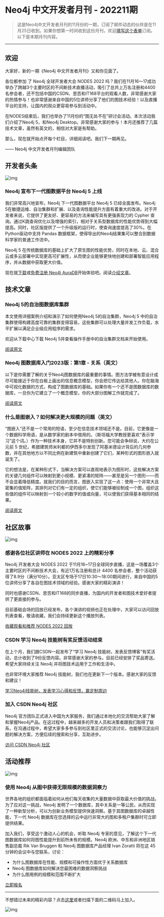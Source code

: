 # Neo4j 中文开发者月刊 - 202211期

> 这是Neo4j中文开发者月刊的11月份的一期，订阅了邮件动态的伙伴是在11月25日收到。如果你想第一时间收到这份月刊，欢迎[填写这个表单](https://go.neo4j.com/china-opt-in.html)订阅。以下是本期月刊内容。

---

## 欢迎

大家好，新的一期《Neo4j 中文开发者月刊》又和你见面了。

各位都参加 了 Neo4j 全球开发者大会 NODES 2022 吗？我们在11月16～17成功举办了跨越3个主要时区的不间断技术直播活动，吸引了总共上万名注册和4400名参会者，还不包括中国的CSDN、思否和IT168平台的观看人数，非常感谢大家的热情参与！也非常感谢来自中国的5位讲师分享了他们的图技术经验！以及直播平台的支持，让国内的观众更容易参与到活动中。

在NODES结束后，我们也举办了11月份的“图无处不在”研讨会活动。本次活动我们介绍了Neo4j 5，和Neo4j Desktop。非常感谢大家的参与！本月还推荐了几篇技术文章，虽然有英文的，相信对大家是有帮助。

那么，现在就开始点开每个栏目，详细阅读吧。我们下一期再见。

—— Neo4j 中文开发者月刊编辑团队 

## 开发者头条

![img](dev-newsletter-202211/uDbmKXRS92Lsm-ZPVXhK87oAGazWxrFUxj3Qc1YFpcZrqyA7ZhmhSMJHQ6yrKCOecBCy6jfkzMEey1Vy6_Q2FjPk2nAwX-IWPzpt8ZZ3PyUuJowY4ODrehZeXd9-yiVsOuOelQuwBJ3bbUBybPWB3Zn8DMLtoRw9Tjy1HO3HQk5IeJZDwZGlHVbJ_QuMdw.png)

### Neo4j 宣布下一代图数据平台 Neo4j 5 上线

我们非常高兴地宣布，Neo4j 下一代图数据平台 Neo4j 5 已经全面发布。Neo4j 5在敏捷运维、自治集群和扩展、以及查询性能提升方面有着重大的改进。对于开发者来说，它提供了更友好、更容易的方法来编写具有更强表现力的 Cypher 查询。通过K跳查询优化以及增强的索引，相对于关系型数据库的性能优势得到大幅提高。同时，社区版提供了一个升级版的运行时，使查询速度提高了30%。在Python驱动中支持 Pandas 数据框架，使得导出的Neo4j结果集可以整合到数据科学家的普通工作流中。

Neo4j 5 在传统数据库的基础上扩大了原生图的性能优势，同时在本地、云、混合云或多云部署中实现更高可扩展性，从而使企业能够更快地创建和部署智能应用程序，并从数据中获取更大价值。

现在就[下载](https://neo4j.com/download-center/)或[免费注册 Neo4j AuraDB](https://neo4j.com/cloud/aura)开始体验吧。阅读[介绍文章](https://mp.weixin.qq.com/s/6lZ_1ZQ4B-knm3eB-DhwtA)。

## 技术文章

### Neo4j 5的自治图数据库集群

本文使用详细案例介绍和演示了如何使用Neo4j 5的自治集群，Neo4j 5 中的自治集群使得构建高度可靠的集群变得容易，这些集群可以处理大量并发工作负载，水平扩展以满足企业级应用程序的需求。

欢迎从下载中心下载 Neo4j 5并查看操作手册中的自治集群文档来开始使用。

[阅读原文](https://blog.csdn.net/GraphWay/article/details/128026639)

### Neo4j 图数据库入门2023版：第1章 - 关系（英文）

以下是你需要了解的关于Neo4j图数据库的最重要的事情。图方法学被有意设计成尽可能接近于你在白板上画出的信息概念模型，你会把它传达给其他人。你在脑海中可视化数据的方式，构成了图数据库的基础。如果你有一个还不是图数据库的数据库，一旦你为它建立了一个概念模型，你的大部分图解工作就完成了。

[阅读原文](https://neo4j.com/developer-blog/neo4j-graph-databases-for-beginners-2023-edition-chapter-1-relationships/)

### 什么是图嵌入？如何解决更大规模的问题（英文）

“图嵌入”还不是一个常用的短语，至少在信息技术领域还不是。目前，它更像是一个数据科学用语，是从数学家的剧本中借用的。（斯坦福大学教授更喜欢“表示学习”这个词。）作为一种技术本身，它并不是特别创新。您可能会争辩说，大约在公元前 5 世纪，希腊建筑师米利都的伊西多尔发现了阿基米德设计背后的几何参数，并在其他地方以不同比例在新建筑中重新创建了它们，某种形式的图形嵌入就诞生了。

它的想法是，在某种形式下，当解决方案可以直观地表示为图形时，这些解决方案的关键几何组件可以映射到更小规模、更紧凑的矩阵——甚至是另一个图形——而不会显着降低精度。就我们的目的而言，图嵌入实现了这一点：使用一个非常大且密集的值矩阵，其排列对它们有一定的组织，使它们能够被绘制成一个图，组织这些值的组件可以映射到一个较小的数字的值或向量，可以使我们获得基本相同的结果。

[阅读原文](https://neo4j.com/developer-blog/graph-embedding-solve-bigger-problems-scale/)

## 社区故事

![img](dev-newsletter-202211/ePNHTWTpWhGqlOyT5aV3aqkmDCvy2w2z6x2toIZd1kKZJfHcAgOppUwTkdNak9nPS4Ysp9yP-gAeHepTSStnDw25KS53ijyI_ePxunezcXngFJJXV5LQThLBQwnlM2drviVZawRmYam4RoQ_68kKHtjunUJ6frSFWQleuSt7oBb8GAEWEX5GDgY9nyMzhg.png)

### 感谢各位社区讲师在 NODES 2022 上的精彩分享

Neo4j 开发者大会 NODES 2022 于11月16~17日全球同步直播，这是一场覆盖3个主要时区的不间断技术大会，有近1万名注册和总计 4400 名参会者，整个活动获得了8.9分（满分10分）。亚太区专场于17日10:30～18:00期间进行，来自中国的5位讲师分享了各自在图技术领域的经验。感谢大家的精彩演讲！

同时也感谢CSDN、思否和IT168的同步直播，为国内的开发者和图技术爱好者提供了更直接的参与。

目前基础会场的回放已经发布，各个演讲的视频也正在处理中，大家可以访问回放列表查看，敬请收藏，我们会持续更新这个播放列表。

[收藏观看和推荐 NODES 2022 回放](https://www.youtube.com/playlist?list=PL9Hl4pk2FsvWPcphew_GbLjCWvMpmh4mV)

### CSDN 学习 Neo4j 技能树有奖反馈活动结束

在上个月，我们跟CSDN一起发布了“学习 Neo4j 技能树，发表反馈博客”有奖活动，总计收到了9份反馈内容。非常感谢大家的参与。目前已经安排了奖品寄送。希望大家持续关注 Neo4j 并将图技术运用于工作和生活中。

也非常环境大家推荐 Neo4j 技能树，我们也在更新下一个版本。感谢大家的反馈和建议！

[学习Neo4j技能树，发表学习心得和反馈，赢定制周边](https://bbs.csdn.net/topics/608068313)

### 加入 CSDN Neo4j 社区

Neo4j 官方团队正式进入中国为大家服务，我们通过本地化的交流帮助大家了解和掌握Neo4j产品。在这过程中，越来越多的开发人员和决策者跟我们取得了联系，在沟通过程中，希望大家多多参与到社区里正式的交流讨论，也能够沉淀出问题的解决方案，方便后续的搜索和分享，互助进步。

[访问 CSDN Neo4j 社区](https://bbs.csdn.net/forums/neo4j)

## 活动推荐

![img](dev-newsletter-202211/K1jQzFskQ7f8nlhrKrZWnxUIavIGuJU2kNq1JthoYhlY-B2Bx9nnCEQuXSIlxvFonv6FrlEKDCCq5qFlu84Ij8zkCkp3vCRU0QmDJUzqVSRBrI5MdxbDeYlxflprTmLKZdZ7HpRj5fUpc-T8ozhD4TkoV0xkE8UCXVTHHYUyMaTjchG6GPNWsK4BirStCA.png)

### 使用 Neo4j 从图中获得无限规模的数据洞察力

世界各地的组织都面临着如何从他们每天收集的大量数据中获取最大价值的挑战。为了应对这一挑战，Neo4j 发明了一个数据库，其中关系是一等公民，从而实现了一种新型分析，可以为创新业务模型提供快速洞察。基于其图数据库的卓越性能，下一代 Neo4j 数据库在您选择的云中运行非常大的图和多租户集群时可立即提供结果。

加入我们，享受这个激动人心的机会，听取 Neo4j 专家的意见，了解这个下一代图数据库如何将图性能提升到前所未有的规模。Neo4j 欧洲、中东和非洲地区销售副总裁 Rik Van Bruggen 和 Neo4j 图数据库产品经理 Ivan Zoratti 将在这 45 分钟的会议中与您联系，讨论：

- 为什么图数据库在性能、规模和可操作性方面优于关系数据库
- Neo4j 图数据库如何解决您最困难的数据洞察挑战
- 为什么图用例的规模和范围不断扩大

[立即报名](https://go.neo4j.com/WBR-221208-Neo4j-5-APAC_Registration2.html)

---

不想错过未来的精彩内容？点击[这里](https://go.neo4j.com/china-opt-in.html)或者扫描下面的二维码马上加入。

![img](dev-newsletter-202211/dev-edm-qr.png)